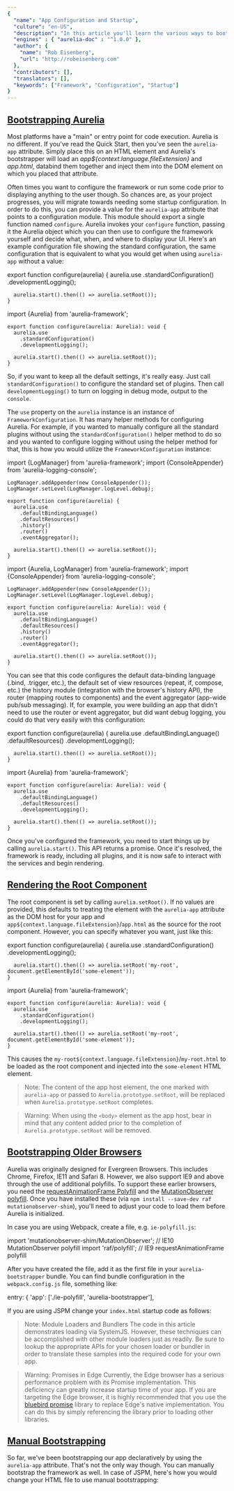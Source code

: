 ```yaml
---
{
  "name": "App Configuration and Startup",
  "culture": "en-US",
  "description": "In this article you'll learn the various ways to bootstrap and configure Aurelia, along with different mechanisms for controlling the initial render strategy.",
  "engines" : { "aurelia-doc" : "^1.0.0" },
  "author": {
  	"name": "Rob Eisenberg",
  	"url": "http://robeisenberg.com"
  },
  "contributors": [],
  "translators": [],
  "keywords": ["Framework", "Configuration", "Startup"]
}
---
```

## [Bootstrapping Aurelia](aurelia-doc://section/1/version/1.0.0)

Most platforms have a "main" or entry point for code execution. Aurelia is no different. If you've read the Quick Start, then you've seen the `aurelia-app` attribute. Simply place this on an HTML element and Aurelia's bootstrapper will load an _app${context.language.fileExtension}_ and _app.html_, databind them together and inject them into the DOM element on which you placed that attribute.

Often times you want to configure the framework or run some code prior to displaying anything to the user though. So chances are, as your project progresses, you will migrate towards needing some startup configuration. In order to do this, you can provide a value for the `aurelia-app` attribute that points to a configuration module. This module should export a single function named `configure`. Aurelia invokes your `configure` function, passing it the Aurelia object which you can then use to configure the framework yourself and decide what, when, and where to display your UI. Here's an example configuration file showing the standard configuration, the same configuration that is equivalent to what you would get when using `aurelia-app` without a value:

<code-listing heading="Standard Configuration">
  <source-code lang="ES 2015/2016">
    export function configure(aurelia) {
      aurelia.use
        .standardConfiguration()
        .developmentLogging();

      aurelia.start().then(() => aurelia.setRoot());
    }
  </source-code>
  <source-code lang="TypeScript">
    import {Aurelia} from 'aurelia-framework';

    export function configure(aurelia: Aurelia): void {
      aurelia.use
        .standardConfiguration()
        .developmentLogging();

      aurelia.start().then(() => aurelia.setRoot());
    }
  </source-code>
</code-listing>

So, if you want to keep all the default settings, it's really easy. Just call `standardConfiguration()` to configure the standard set of plugins. Then call `developmentLogging()` to turn on logging in debug mode, output to the `console`.

The `use` property on the `aurelia` instance is an instance of `FrameworkConfiguration`. It has many helper methods for configuring Aurelia. For example, if you wanted to manually configure all the standard plugins without using the `standardConfiguration()` helper method to do so and you wanted to configure logging without using the helper method for that, this is how you would utilize the `FrameworkConfiguration` instance:

<code-listing heading="Manual Configuration">
  <source-code lang="ES 2015/2016">
    import {LogManager} from 'aurelia-framework';
    import {ConsoleAppender} from 'aurelia-logging-console';

    LogManager.addAppender(new ConsoleAppender());
    LogManager.setLevel(LogManager.logLevel.debug);

    export function configure(aurelia) {
      aurelia.use
        .defaultBindingLanguage()
        .defaultResources()
        .history()
        .router()
        .eventAggregator();

      aurelia.start().then(() => aurelia.setRoot());
    }
  </source-code>
  <source-code lang="TypeScript">
    import {Aurelia, LogManager} from 'aurelia-framework';
    import {ConsoleAppender} from 'aurelia-logging-console';

    LogManager.addAppender(new ConsoleAppender());
    LogManager.setLevel(LogManager.logLevel.debug);

    export function configure(aurelia: Aurelia): void {
      aurelia.use
        .defaultBindingLanguage()
        .defaultResources()
        .history()
        .router()
        .eventAggregator();

      aurelia.start().then(() => aurelia.setRoot());
    }
  </source-code>
</code-listing>

You can see that this code configures the default data-binding language (.bind, .trigger, etc.), the default set of view resources (repeat, if, compose, etc.) the history module (integration with the browser's history API), the router (mapping routes to components) and the event aggregator (app-wide pub/sub messaging). If, for example, you were building an app that didn't need to use the router or event aggregator, but did want debug logging, you could do that very easily with this configuration:

<code-listing heading="Minimal Configuration">
  <source-code lang="ES 2015/2016">
    export function configure(aurelia) {
      aurelia.use
        .defaultBindingLanguage()
        .defaultResources()
        .developmentLogging();

      aurelia.start().then(() => aurelia.setRoot());
    }
  </source-code>
  <source-code lang="TypeScript">
    import {Aurelia} from 'aurelia-framework';

    export function configure(aurelia: Aurelia): void {
      aurelia.use
        .defaultBindingLanguage()
        .defaultResources()
        .developmentLogging();

      aurelia.start().then(() => aurelia.setRoot());
    }
  </source-code>
</code-listing>

Once you've configured the framework, you need to start things up by calling `aurelia.start()`. This API returns a promise. Once it's resolved, the framework is ready, including all plugins, and it is now safe to interact with the services and begin rendering.

## [Rendering the Root Component](aurelia-doc://section/2/version/1.0.0)

The root component is set by calling `aurelia.setRoot()`. If no values are provided, this defaults to treating the element with the `aurelia-app` attribute as the DOM host for your app and `app${context.language.fileExtension}`/`app.html` as the source for the root component. However, you can specify whatever you want, just like this:

<code-listing heading="Manual Root Component">
  <source-code lang="ES 2015/2016">
    export function configure(aurelia) {
      aurelia.use
        .standardConfiguration()
        .developmentLogging();

      aurelia.start().then(() => aurelia.setRoot('my-root', document.getElementById('some-element'));
    }
  </source-code>
  <source-code lang="TypeScript">
    import {Aurelia} from 'aurelia-framework';

    export function configure(aurelia: Aurelia): void {
      aurelia.use
        .standardConfiguration()
        .developmentLogging();

      aurelia.start().then(() => aurelia.setRoot('my-root', document.getElementById('some-element'));
    }
  </source-code>
</code-listing>

This causes the `my-root${context.language.fileExtension}`/`my-root.html` to be loaded as the root component and injected into the `some-element` HTML element.

> Note: The content of the app host element, the one marked with `aurelia-app` or passed to `Aurelia.prototype.setRoot`, will be replaced when `Aurelia.prototype.setRoot` completes.

> Warning: When using the `<body>` element as the app host, bear in mind that any content added prior to the completion of `Aurelia.prototype.setRoot` will be removed.

## [Bootstrapping Older Browsers](aurelia-doc://section/3/version/1.0.0)

Aurelia was originally designed for Evergreen Browsers. This includes Chrome, Firefox, IE11 and Safari 8. However, we also support IE9 and above through the use of additional polyfills. To support these earlier browsers, you need the [requestAnimationFrame Polyfill](https://www.npmjs.com/package/raf) and the [MutationObserver polyfill](https://github.com/megawac/MutationObserver.js). Once you have installed these (via `npm install --save-dev raf mutationobserver-shim`), you'll need to adjust your code to load them before Aurelia is initialized.

In case you are using Webpack, create a file, e.g. `ie-polyfill.js`:

<code-listing heading="Polyfill Configuration">
  <source-code lang="JS">
    import 'mutationobserver-shim/MutationObserver'; // IE10 MutationObserver polyfill
    import 'raf/polyfill'; // IE9 requestAnimationFrame polyfill
  </source-code>
</code-listing>

After you have created the file, add it as the first file in your `aurelia-bootstrapper` bundle. You can find bundle configuration in the `webpack.config.js` file, something like:

<code-listing heading="Polyfill Configuration">
  <source-code lang="JS">
    entry: {
      'app': ['./ie-polyfill', 'aurelia-bootstrapper'],
  </source-code>
</code-listing>


If you are using JSPM change your `index.html` startup code as follows:

<code-listing heading="Polyfill Configuration">
  <source-code lang="HTML">
    <!doctype html>
    <html>
      <head>
        <title>My App</title>
      </head>
      <body>
        <script src="jspm_packages/system.js"></script>
        <script src="config.js"></script>
        <script>
          SystemJS.import('raf/polyfill').then(function() {
            return SystemJS.import('aurelia-polyfills');
          }).then(function() {
            return SystemJS.import('mutationobserver-shim/MutationObserver');
          }).then(function() {
            SystemJS.import('aurelia-bootstrapper');
          });
        </script>
      </body>
    </html>
  </source-code>
</code-listing>

> Note: Module Loaders and Bundlers
> The code in this article demonstrates loading via SystemJS. However, these techniques can be accomplished with other module loaders just as readily. Be sure to lookup the appropriate APIs for your chosen loader or bundler in order to translate these samples into the required code for your own app.

> Warning: Promises in Edge
> Currently, the Edge browser has a serious performance problem with its Promise implementation. This deficiency can greatly increase startup time of your app. If you are targeting the Edge browser, it is highly recommended that you use the [bluebird promise](http://bluebirdjs.com/docs/getting-started.html) library to replace Edge's native implementation. You can do this by simply referencing the library prior to loading other libraries.

## [Manual Bootstrapping](aurelia-doc://section/4/version/1.0.0)

So far, we've been bootstrapping our app declaratively by using the `aurelia-app` attribute. That's not the only way though. You can manually bootstrap the framework as well. In case of JSPM, here's how you would change your HTML file to use manual bootstrapping:

<code-listing heading="Manual Bootstrapping with JSPM">
  <source-code lang="HTML">
    <!doctype html>
    <html>
      <head>
        <title>My App</title>
      </head>
      <body>
        <script src="jspm_packages/system.js"></script>
        <script src="config.js"></script>
        <script>
          SystemJS.import('aurelia-bootstrapper').then(bootstrapper => {
            bootstrapper.bootstrap(function(aurelia) {
              aurelia.use
                .standardConfiguration()
                .developmentLogging();

              aurelia.start().then(() => aurelia.setRoot('app', document.body));
            });
          });
        </script>
      </body>
    </html>
  </source-code>
</code-listing>

In case you use Webpack, you can replace the `aurelia-bootstrapper-webpack` package with the `./src/main` entry file in the `aurelia-bootstrapper` bundle defined inside of `webpack.config.js`, and call the bootstrapper manually:


<code-listing heading="Manual Bootstrapping with Webpack">
  <source-code lang="ES 2015/2016">
    import {bootstrap} from 'aurelia-bootstrapper-webpack';

    bootstrap(async aurelia => {
      aurelia.use
        .standardConfiguration()
        .developmentLogging();

      await aurelia.start();
      aurelia.setRoot('app', document.body);
    });
  </source-code>
  <source-code lang="TypeScript">
    import {Aurelia} from 'aurelia-framework';
    import {bootstrap} from 'aurelia-bootstrapper-webpack';

    bootstrap(async (aurelia: Aurelia) => {
      aurelia.use
        .standardConfiguration()
        .developmentLogging();

      await aurelia.start();
      aurelia.setRoot('app', document.body);
    });
  </source-code>
</code-listing>

The function you pass to the `bootstrap` method is the same as the `configure` function from the examples above.

## [Making Resources Global](aurelia-doc://section/5/version/1.0.0)

When you create a view in Aurelia, it is completely encapsulated. In the same way that you must `import` modules into an ES2015/TypeScript module, you must also import or `require` components into an Aurelia view. However, certain components are used so frequently across views that it can become very tedious to import them over and over again. To solve this problem, Aurelia lets you explicitly declare certain "view resources" as global. In fact, the configuration helper method `defaultResources()` mentioned above does just that. It takes the default set of view resources, such as `repeat`, `if`, `compose`, etc, and makes them globally usable in every view. You can do the same with your own components. Here's how we could make the `my-component` custom element, located in a _resources_ subfolder of your project, globally available in all views.

<code-listing heading="Make a Component Global">
  <source-code lang="ES 2015/2016">
    export function configure(aurelia) {
      aurelia.use
        .standardConfiguration()
        .developmentLogging()
        .globalResources('resources/my-component');

      aurelia.start().then(() => aurelia.setRoot());
    }
  </source-code>
  <source-code lang="TypeScript">
    import {Aurelia} from 'aurelia-framework';

    export function configure(aurelia: Aurelia): void {
      aurelia.use
        .standardConfiguration()
        .developmentLogging()
        .globalResources('resources/my-component');

      aurelia.start().then(() => aurelia.setRoot());
    }
  </source-code>
</code-listing>

## [Organizing Your App with Features](aurelia-doc://section/6/version/1.0.0)

Sometimes you have whole group of components or related functionality that collectively form a "feature". This "feature" may even be owned by a particular set of developers on your team. You want these developers to be able to manage the configuration and resources of their own feature, without interfering with the other parts of the app. For this scenario, Aurelia provides the "feature" feature.

Imagine, as above, that we have a `my-component` component. Imagine that that was then one of a dozen components that formed a logical feature in your app called `my-feature`. Rather than place the feature's configuration logic inside the app's configuration module, we can place the feature's configuration inside its own feature configuration module.

To create a "feature", simply create a folder in your app; in the case of our example: `my-feature`. Inside that folder, place all the components and other code that pertain to that feature. Finally, create an `index${context.language.fileExtension}` file at the root of the `my-feature` folder. The `index${context.language.fileExtension}` file should export a single `configure` function. Here's what our code might look like for our hypothetical `my-feature` feature:

<code-listing heading="A Feature Module (index${context.language.fileExtension})">
  <source-code lang="ES 2015/2016">
    export function configure(config) {
      config.globalResources(['./my-component', './my-component-2', 'my-component-3', 'etc.']);
    }
  </source-code>
  <source-code lang="TypeScript">
    import {FrameworkConfiguration} from 'aurelia-framework';

    export function configure(config: FrameworkConfiguration): void {
      config.globalResources(['./my-component', './my-component-2', 'my-component-3', 'etc.']);
    }
  </source-code>
</code-listing>

The `configure` method receives an instance of the same `FrameworkConfiguration` object as the `aurelia.use` property. So, the feature can configure your app in any way it needs. An important note is that resources should be configured using paths relative to the `index${context.language.fileExtension}` itself.

How then do we turn this feature on in our app? Here's an app configuration file that shows:

<code-listing heading="Using a Feature">
  <source-code lang="ES 2015/2016">
    export function configure(aurelia) {
      aurelia.use
        .standardConfiguration()
        .developmentLogging()
        .feature('my-feature');

      aurelia.start().then(() => aurelia.setRoot());
    }
  </source-code>
  <source-code lang="TypeScript">
    import {Aurelia} from 'aurelia-framework';

    export function configure(aurelia: Aurelia): void {
      aurelia.use
        .standardConfiguration()
        .developmentLogging()
        .feature('my-feature');

      aurelia.start().then(() => aurelia.setRoot());
    }
  </source-code>
</code-listing>

## [Installing Plugins](aurelia-doc://section/7/version/1.0.0)

Similar to features, you can install 3rd party plugins. The main difference is that a "feature" is provided internally by your application, while a plugin is installed from a 3rd party source through your package manager.

To use a plugin, you first install the package. For example `jspm install my-plugin` would use jspm to install the `my-plugin` package. Once the package is installed, you must configure it in your application. Here's some code that shows how that works.

<code-listing heading="Using a Plugin">
  <source-code lang="ES 2015/2016">
    export function configure(aurelia) {
      aurelia.use
        .standardConfiguration()
        .developmentLogging()
        .plugin('my-plugin', pluginConfiguration);

      aurelia.start().then(() => aurelia.setRoot());
    }
  </source-code>
  <source-code lang="TypeScript">
    import {Aurelia} from 'aurelia-framework';

    export function configure(aurelia: Aurelia): void {
      aurelia.use
        .standardConfiguration()
        .developmentLogging()
        .plugin('my-plugin', pluginConfiguration);

      aurelia.start().then(() => aurelia.setRoot());
    }
  </source-code>
</code-listing>

Simply provide the same name used during installation, to the plugin API. Some plugins may require configuration (see the plugin's documentation for details). If so, pass the configuration object or configuration callback function as the second parameter of the `plugin` API.

## [Leveraging Progressive Enhancement](aurelia-doc://section/8/version/1.0.0)

So far you've seen Aurelia replacing a portion of the DOM with a root component. However, that's not the only way to render with Aurelia. Aurelia can also progressively enhance existing HTML.

Imagine that you want to generate your home page on the server, including using your server-side templating engine to render out HTML. Perhaps you've got custom components you created with Aurelia, but you want to render the custom elements on the server with some content, in order to make things a bit more SEO friendly. Or perhaps you have an existing, traditional web app, that you want to incrementally start adding Aurelia to. When the HTML is rendered in the browser, you want to progressively enhance that HTML and "bring it to life" by activating all the Aurelia component's rich behavior.

All this is possible with Aurelia, using a single method call: `enhance`. Instead of using `aurelia-app` let's use manual bootstrapping for this example. To progressively enhance the entire `body` of your HTML page, you can do something like this (JSPM-based example):

<code-listing heading="Progressive Enhancement">
  <source-code lang="HTML">
    <!doctype html>
    <html>
      <head>
        <title>My App</title>
      </head>
      <body>
        <my-component message="Enhance Me"></my-component>

        <script src="jspm_packages/system.js"></script>
        <script src="config.js"></script>
        <script>
          SystemJS.import('aurelia-bootstrapper').then(bootstrapper => {
            bootstrapper.bootstrap(function(aurelia){
              aurelia.use
                .defaultBindingLanguage()
                .defaultResources()
                .developmentLogging()
                .globalResources('resources/my-component');

              aurelia.start().then(() => aurelia.enhance());
            });
          });
        </script>
      </body>
    </html>
  </source-code>
</code-listing>

It's important to note that, in order for `enhance` to identify components to enhance in your HTML page, you need to declare those components as global resources, as we have above with the `my-component` component.

Optionally, you can provide an object instance to use as the data-binding context for the enhancement, or provide a specific part of the DOM to enhance. Here's an example that shows both (JSPM-based):

<code-listing heading="Customized Progressive Enhancement">
  <source-code lang="HTML">
    <!doctype html>
    <html>
      <head>
        <title>My App</title>
      </head>
      <body>
        <my-component message.bind="message"></my-component>

        <script src="jspm_packages/system.js"></script>
        <script src="config.js"></script>
        <script>
          SystemJS.import('aurelia-bootstrapper').then(bootstrapper => {
            bootstrapper.bootstrap(function(aurelia){
              aurelia.use
                .defaultBindingLanguage()
                .defaultResources()
                .developmentLogging()
                .globalResources('resources/my-component');

              var viewModel = {
                message: 'Enhanced'
              };

              aurelia.start().then(() => aurelia.enhance(viewModel, document.body));
            });
          });
        </script>
      </body>
    </html>
  </source-code>
</code-listing>

But what if you need to enhance multiple elements on a page that do not have a direct parent/child relationship? For example, suppose you have an existing application written on a non-Aurelia framework that you need to refactor component by component.

You can't use the `aurelia.enhance` method multiple times because it was not designed for that. Instead you can use the templating engine's `enhance` method directly.

<code-listing heading="Multiple Enhance HTML">
  <source-code lang="HTML">
    <!doctype html>
    <html>
      <head>
        <title>My App</title>
      </head>
      <body>
        <my-component message="Enhance Me"></my-component>
        <div class="42">Some legacy code that you don't want to enhance</div>
        <your-component message.bind="message"></your-component>
      </body>
    </html>
  </source-code>
</code-listing>

<code-listing heading="Multiple Enhance Code">
  <source-code lang="ES 2015/2016">
    import {TemplatingEngine} from 'aurelia-framework';

    export function configure(aurelia) {
      aurelia.use
        .standardConfiguration()
        .developmentLogging()
        .globalResources('resources/my-component', 'resources/your-component');

      aurelia.start().then(a => {
        let templatingEngine = a.container.get(TemplatingEngine);

        templatingEngine.enhance({
          container: a.container,
          element: document.querySelector('my-component'),
          resources: a.resources
        });

        templatingEngine.enhance({
          container: a.container,
          element: document.querySelector('your-component'),
          resources: a.resources,
          bindingContext: {
            message: 'Enhance Me as well'
          }
        });

      });
    }
  </source-code>
</code-listing>

## [Customizing Conventions](aurelia-doc://section/9/version/1.0.0)

There are many things you may want to customize or configure as part of your application's bootstrap process. Once you have your main `configure` method in place and `aurelia-app` is pointing to that module, you can do just about anything you want. One of the most common aspects of Aurelia that developers may want to customize, is its conventions.


### Configuring the View Location Convention

Aurelia uses a _View Strategy_ to locate the view that is associated with a particular component's view-model. If the component doesn't specify its own view strategy, then Aurelia's `ViewLocator` service will use a fallback view strategy. The fallback strategy that is used is named `ConventionalViewStrategy`. This strategy uses the view-model's module id to conventionally map to its view id. For example, if the module id is "welcome${context.language.fileExtension}" then this strategy will look for the view at "welcome.html". The conventional strategy's mapping logic can be changed if a different convention is desired. To do this, during bootstrap, import the `ViewLocator` and replace its `convertOriginToViewUrl` method with your own implementation. Here's some example code:

<code-listing heading="Custom View Location Convention">
  <source-code lang="ES 2015/2016">
    import {ViewLocator} from 'aurelia-framework';

    export function configure(aurelia) {
      aurelia.use
        .standardConfiguration()
        .developmentLogging();

      ViewLocator.prototype.convertOriginToViewUrl = (origin) => {
        let moduleId = origin.moduleId;
        ...
        return "view.html";
      };

      aurelia.start().then(a => a.setRoot());
    }
  </source-code>
  <source-code lang="TypeScript">
    import {ViewLocator, Aurelia, Origin} from 'aurelia-framework';

    export function configure(aurelia: Aurelia): void {
      aurelia.use
        .standardConfiguration()
        .developmentLogging();

      ViewLocator.prototype.convertOriginToViewUrl = (origin: Origin): string => {
        let moduleId = origin.moduleId;
        ...
        return "view.html";
      };

      aurelia.start().then(a => a.setRoot());
    }
  </source-code>
</code-listing>

In this example, you would simply replace "..." with your own mapping logic and return the resulting view path that was desired.

If you're using Webpack with a HTML templating engine such as Jade, you'd have to configure Aurelia to look for the `.jade` extension instead of `.html`. This is due to Webpack keeping the original sourcemaps and lets loader plugins take care of transpiling the source. Here's the code to configure Aurelias' `ViewLocator` for Jade:

<code-listing heading="Custom Jade View Location">
  <source-code lang="ES 2015/2016">
    import {ViewLocator} from 'aurelia-framework';

    export function configure(aurelia) {
      aurelia.use
        .standardConfiguration()
        .developmentLogging();

      ViewLocator.prototype.convertOriginToViewUrl = (origin) => {
        let moduleId = origin.moduleId;
        let id = (moduleId.endsWith('.js') || moduleId.endsWith('.ts')) ? moduleId.substring(0, moduleId.length - 3) : moduleId;
        return id + '.jade';
      };

      aurelia.start().then(a => a.setRoot());
    }
  </source-code>
  <source-code lang="TypeScript">
    import {ViewLocator, Aurelia, Origin} from 'aurelia-framework';

    export function configure(aurelia: Aurelia): void {
      aurelia.use
        .standardConfiguration()
        .developmentLogging();

      ViewLocator.prototype.convertOriginToViewUrl = (origin: Origin): string => {
        let moduleId = origin.moduleId;
        let id = (moduleId.endsWith('.js') || moduleId.endsWith('.ts')) ? moduleId.substring(0, moduleId.length - 3) : moduleId;
        return id + '.jade';
      };

      aurelia.start().then(a => a.setRoot());
    }
  </source-code>
</code-listing>

### Configuring the Fallback View Location Strategy

In addition to customizing the mapping logic of the `ConventionalViewStrategy` you can also replace the entire fallback view strategy. To do this, replace the `createFallbackViewStrategy` of the `ViewLocator` with your own implementation. Here's some sample code for that:

<code-listing heading="Custom View Fallback">
  <source-code lang="ES 2015/2016">
    import {ViewLocator} from 'aurelia-framework';

    export function configure(aurelia) {
      aurelia.use
        .standardConfiguration()
        .developmentLogging();

      ViewLocator.prototype.createFallbackViewStrategy = (origin) => {
        return new CustomViewStrategy(origin);
      };

      aurelia.start().then(a => a.setRoot());
    }
  </source-code>
  <source-code lang="TypeScript">
    import {ViewLocator, Aurelia, Origin} from 'aurelia-framework';

    export function configure(aurelia: Aurelia): void {
      aurelia.use
        .standardConfiguration()
        .developmentLogging();

      ViewLocator.prototype.createFallbackViewStrategy = (origin: Origin) => {
        return new CustomViewStrategy(origin);
      };

      aurelia.start().then(a => a.setRoot());
    }
  </source-code>
</code-listing>

## [Logging](aurelia-doc://section/10/version/1.0.0)

Aurelia has a simple logging abstraction that the framework itself uses. By default it is a no-op. The configuration in the above examples shows how to install an appender which will take the log data and output it to the console. Here's the code again, for convenience:

<code-listing heading="Configuring Logging">
  <source-code lang="ES 2015/2016">
    import {LogManager} from 'aurelia-framework';
    import {ConsoleAppender} from 'aurelia-logging-console';

    LogManager.addAppender(new ConsoleAppender());
    LogManager.setLevel(LogManager.logLevel.debug);

    export function configure(aurelia) {
      aurelia.use
        .standardConfiguration;

      aurelia.start().then(() => aurelia.setRoot());
    }
  </source-code>
  <source-code lang="TypeScript">
    import {LogManager, Aurelia} from 'aurelia-framework';
    import {ConsoleAppender} from 'aurelia-logging-console';

    LogManager.addAppender(new ConsoleAppender());
    LogManager.setLevel(LogManager.logLevel.debug);

    export function configure(aurelia: Aurelia): void {
      aurelia.use
        .standardConfiguration;

      aurelia.start().then(() => aurelia.setRoot());
    }
  </source-code>
</code-listing>

You can also see how to set the log level. Values for the `logLevel` include: `none`, `error`, `warn`, `info` and `debug`.

The above example uses our provided `ConsoleAppender`, but you can easily create your own appenders. Simply implement a class that matches the `Appender` interface from the logging library.
